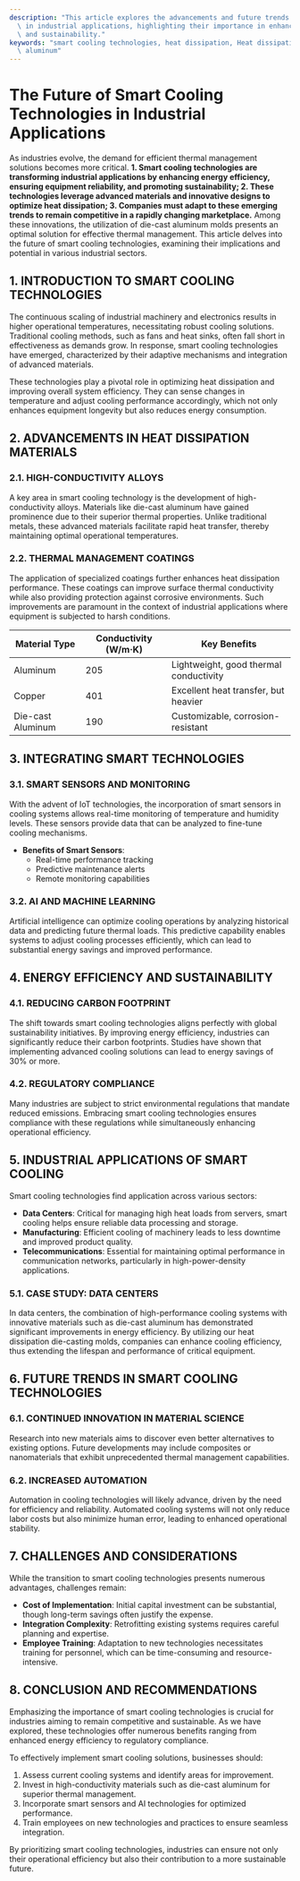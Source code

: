 ```yaml
---
description: "This article explores the advancements and future trends of smart cooling technologies\
  \ in industrial applications, highlighting their importance in enhancing performance\
  \ and sustainability."
keywords: "smart cooling technologies, heat dissipation, Heat dissipation efficiency, Die-cast\
  \ aluminum"
---
```

# The Future of Smart Cooling Technologies in Industrial Applications

As industries evolve, the demand for efficient thermal management solutions becomes more critical. **1. Smart cooling technologies are transforming industrial applications by enhancing energy efficiency, ensuring equipment reliability, and promoting sustainability; 2. These technologies leverage advanced materials and innovative designs to optimize heat dissipation; 3. Companies must adapt to these emerging trends to remain competitive in a rapidly changing marketplace.** Among these innovations, the utilization of die-cast aluminum molds presents an optimal solution for effective thermal management. This article delves into the future of smart cooling technologies, examining their implications and potential in various industrial sectors.

## 1. INTRODUCTION TO SMART COOLING TECHNOLOGIES

The continuous scaling of industrial machinery and electronics results in higher operational temperatures, necessitating robust cooling solutions. Traditional cooling methods, such as fans and heat sinks, often fall short in effectiveness as demands grow. In response, smart cooling technologies have emerged, characterized by their adaptive mechanisms and integration of advanced materials. 

These technologies play a pivotal role in optimizing heat dissipation and improving overall system efficiency. They can sense changes in temperature and adjust cooling performance accordingly, which not only enhances equipment longevity but also reduces energy consumption.

## 2. ADVANCEMENTS IN HEAT DISSIPATION MATERIALS

### 2.1. HIGH-CONDUCTIVITY ALLOYS

A key area in smart cooling technology is the development of high-conductivity alloys. Materials like die-cast aluminum have gained prominence due to their superior thermal properties. Unlike traditional metals, these advanced materials facilitate rapid heat transfer, thereby maintaining optimal operational temperatures.

### 2.2. THERMAL MANAGEMENT COATINGS

The application of specialized coatings further enhances heat dissipation performance. These coatings can improve surface thermal conductivity while also providing protection against corrosive environments. Such improvements are paramount in the context of industrial applications where equipment is subjected to harsh conditions.

| Material Type       | Conductivity (W/m·K) | Key Benefits                                   |
|---------------------|-----------------------|------------------------------------------------|
| Aluminum            | 205                   | Lightweight, good thermal conductivity         |
| Copper              | 401                   | Excellent heat transfer, but heavier          |
| Die-cast Aluminum   | 190                   | Customizable, corrosion-resistant              |

## 3. INTEGRATING SMART TECHNOLOGIES

### 3.1. SMART SENSORS AND MONITORING

With the advent of IoT technologies, the incorporation of smart sensors in cooling systems allows real-time monitoring of temperature and humidity levels. These sensors provide data that can be analyzed to fine-tune cooling mechanisms. 

- **Benefits of Smart Sensors**:
  - Real-time performance tracking
  - Predictive maintenance alerts
  - Remote monitoring capabilities

### 3.2. AI AND MACHINE LEARNING

Artificial intelligence can optimize cooling operations by analyzing historical data and predicting future thermal loads. This predictive capability enables systems to adjust cooling processes efficiently, which can lead to substantial energy savings and improved performance.

## 4. ENERGY EFFICIENCY AND SUSTAINABILITY

### 4.1. REDUCING CARBON FOOTPRINT

The shift towards smart cooling technologies aligns perfectly with global sustainability initiatives. By improving energy efficiency, industries can significantly reduce their carbon footprints. Studies have shown that implementing advanced cooling solutions can lead to energy savings of 30% or more.

### 4.2. REGULATORY COMPLIANCE

Many industries are subject to strict environmental regulations that mandate reduced emissions. Embracing smart cooling technologies ensures compliance with these regulations while simultaneously enhancing operational efficiency.

## 5. INDUSTRIAL APPLICATIONS OF SMART COOLING

Smart cooling technologies find application across various sectors:

- **Data Centers**: Critical for managing high heat loads from servers, smart cooling helps ensure reliable data processing and storage.
- **Manufacturing**: Efficient cooling of machinery leads to less downtime and improved product quality.
- **Telecommunications**: Essential for maintaining optimal performance in communication networks, particularly in high-power-density applications.

### 5.1. CASE STUDY: DATA CENTERS

In data centers, the combination of high-performance cooling systems with innovative materials such as die-cast aluminum has demonstrated significant improvements in energy efficiency. By utilizing our heat dissipation die-casting molds, companies can enhance cooling efficiency, thus extending the lifespan and performance of critical equipment.

## 6. FUTURE TRENDS IN SMART COOLING TECHNOLOGIES

### 6.1. CONTINUED INNOVATION IN MATERIAL SCIENCE

Research into new materials aims to discover even better alternatives to existing options. Future developments may include composites or nanomaterials that exhibit unprecedented thermal management capabilities.

### 6.2. INCREASED AUTOMATION

Automation in cooling technologies will likely advance, driven by the need for efficiency and reliability. Automated cooling systems will not only reduce labor costs but also minimize human error, leading to enhanced operational stability.

## 7. CHALLENGES AND CONSIDERATIONS

While the transition to smart cooling technologies presents numerous advantages, challenges remain:

- **Cost of Implementation**: Initial capital investment can be substantial, though long-term savings often justify the expense.
- **Integration Complexity**: Retrofitting existing systems requires careful planning and expertise.
- **Employee Training**: Adaptation to new technologies necessitates training for personnel, which can be time-consuming and resource-intensive.

## 8. CONCLUSION AND RECOMMENDATIONS

Emphasizing the importance of smart cooling technologies is crucial for industries aiming to remain competitive and sustainable. As we have explored, these technologies offer numerous benefits ranging from enhanced energy efficiency to regulatory compliance. 

To effectively implement smart cooling solutions, businesses should:

1. Assess current cooling systems and identify areas for improvement.
2. Invest in high-conductivity materials such as die-cast aluminum for superior thermal management.
3. Incorporate smart sensors and AI technologies for optimized performance.
4. Train employees on new technologies and practices to ensure seamless integration.

By prioritizing smart cooling technologies, industries can ensure not only their operational efficiency but also their contribution to a more sustainable future.
